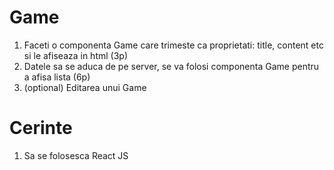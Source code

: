 # Game 

1. Faceti o componenta Game care trimeste ca proprietati: title, content etc si le afiseaza in html (3p)
2. Datele sa se aduca de pe server, se va folosi componenta Game pentru a afisa lista (6p)
3. (optional) Editarea unui Game

# Cerinte
1. Sa se folosesca React JS